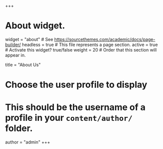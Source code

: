 +++
# About widget.
widget = "about"  # See https://sourcethemes.com/academic/docs/page-builder/
headless = true  # This file represents a page section.
active = true  # Activate this widget? true/false
weight = 20  # Order that this section will appear in.

title = "About Us"

# Choose the user profile to display
# This should be the username of a profile in your `content/author/` folder.
author = "admin"
+++
